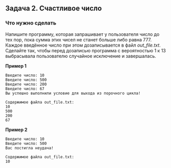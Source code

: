 ## Задача 2. Счастливое число
### Что нужно сделать
Напишите программу, которая запрашивает у пользователя число до тех пор, пока сумма этих чисел не станет больше либо равна 777. Каждое введённое число при этом дозаписывается в файл *out_file.txt*. Сделайте так, чтобы перед дозаписью программа с вероятностью 1 к 13 выбрасывала пользователю случайное исключение и завершалась.

**Пример 1**
```
Введите число: 10
Введите число: 500
Введите число: 200
Введите число: 67
Вы успешно выполнили условие для выхода из порочного цикла!

Содержимое файла out_file.txt:
10
500
200
67
```
**Пример 2**
```
Введите число: 10
Введите число: 500
Вас постигла неудача!

Содержимое файла out_file.txt:
10
```

